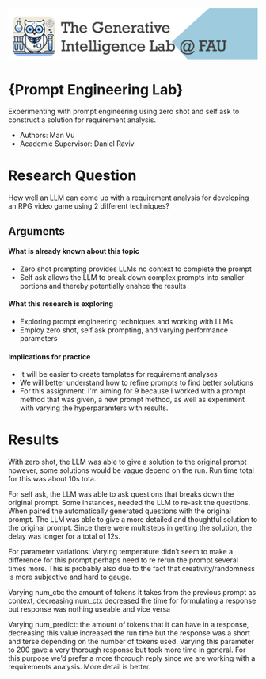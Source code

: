 ![GenI-banner](https://github.com/genilab-fau/genilab-fau.github.io/blob/8d6ab41403b853a273983e4c06a7e52229f43df5/images/genilab-banner.png?raw=true)

# {Prompt Engineering Lab}

Experimenting with prompt engineering using zero shot and self ask to construct a solution for requirement analysis.

* Authors: Man Vu
* Academic Supervisor: Daniel Raviv

  
# Research Question 

How well an LLM can come up with a requirement analysis for developing an RPG video game using 2 different techniques?

## Arguments

#### What is already known about this topic

* Zero shot prompting provides LLMs no context to complete the prompt
* Self ask allows the LLM to break down complex prompts into smaller portions and thereby potentially enahce the results

#### What this research is exploring

* Exploring prompt engineering techniques and working with LLMs
* Employ zero shot, self ask prompting, and varying performance parameters

#### Implications for practice

* It will be easier to create templates for requirement analyses
* We will better understand how to refine prompts to find better solutions
* For this assignment: I'm aiming for 9 because I worked with a prompt method that was given, a new prompt method, as well as experiment with varying the hyperparamters with results. 

# Results

With zero shot, the LLM was able to give a solution to the original prompt however, some solutions would be vague depend on the run. Run time total for this was about 10s tota. 

For self ask, the LLM was able to ask questions that breaks down the original prompt. Some instances, needed the LLM to re-ask the questions. When paired the automatically generated questions with the original prompt. The LLM was able to give a more detailed and thoughtful solution to the original prompt. Since there were multisteps in getting the solution, the delay was longer for a total of 12s. 

For parameter variations: 
Varying temperature didn’t seem to make a difference for this prompt perhaps need to re rerun the prompt several times more. This is probably also due to the fact that creativity/randomness is more subjective and hard to gauge. 

Varying num_ctx: the amount of tokens it takes from the previous prompt as context, decreasing num_ctx decreased the time for formulating a response but response was nothing useable and vice versa

Varying num_predict: the amount of tokens that it can have in a response, decreasing this value increased the run time but the response was a short and terse depending on the number of tokens used. Varying this parameter to 200 gave a very thorough response but took more time in general. For this purpose we’d prefer a more thorough reply since we are working with a requirements analysis. More detail is better. 

